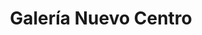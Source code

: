 ---
title: "Galería Nuevo Centro"
url: /villa-alemana/galeria-nuevo-centro/
shop: centro comercial
---